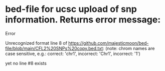 # bed-file for ucsc upload of snp information. Returns error message:   

Error

Unrecognized format line 8 of https://github.com/majesticmoon/bed-file/blob/main/CFL2%20SNPs%20copy.bed.txt:
(note: chrom names are case sensitive, e.g.: correct: 'chr1', incorrect: 'Chr1', incorrect: '1')


yet no line #8 exists 
